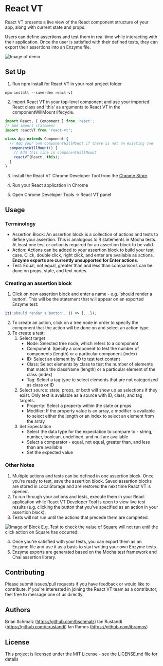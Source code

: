 # React VT

React VT presents a live view of the React component structure of your app, along with current state and props. 

Users can define assertions and test them in real time while interacting with their application. Once the user is satisfied with their defined tests, they can export their assertions into an Enzyme file. 

![Image of demo](https://github.com/brIAN-3/react-vt/blob/master/src/demo.gif)


## Set Up
1. Run npm install for React VT in your root project folder

```
npm install --save-dev react-vt
```

2. Import React VT in your top-level component and use your imported React class and 'this' as arguments to React VT in the componentWillMount lifecycle.
```javascript
import React, { Component } from 'react';
// Add import statement
import reactVT from 'react-vt';

class App extends Component {
  // Add your own componentWillMount if there is not an existing one
  componentWillMount() {
    // Add this line in componentWillMount
    reactVT(React, this);
  }
}
```

3. Install the React VT Chrome Developer Tool from the [Chrome Store](https://chrome.google.com/webstore/detail/react-vt/aphjepidficfgphkbggojoemgpmianhi?hl=en). 


4. Run your React application in Chrome

5. Open Chrome Developer Tools -> React VT panel

## Usage

### Terminology 
* Assertion Block: An assertion block is a collection of actions and tests to define your assertion. This is analogous to *it* statements in Mocha tests. At least one test or action is required for an assertion block to be valid.
* Action: Actions can be added to your assertion block to build your test case. Click, double click, right click, and enter are available as actions. **Enzyme exports are currently unsupported for Enter actions**.
* Test: Equal, not equal, greater than and less than comparisons can be done on props, state, and text nodes. 

### Creating an assertion block
1. Click on new assertion block and enter a name - e.g. 'should render a button'. This will be the statement that will appear on an exported Enzyme test: 
```javascript
it('should render a button', () => {...});
```
2. To create an action, click on a tree node in order to specify the component that the action will be done on and select an action type.
3. To create a test:
    1. Select target
        * Node: Selected tree node, which refers to a component
        * Component: Specify a component to test the number of components (length) or a particular component (index)
        * ID: Select an element by ID to test text content
        * Class: Select elements by class to test the number of elements that match the className (length) or a particular element of the class (index)
        * Tag: Select a tag type to select elements that are not categorized as class or ID
    2. Select source: state, props, or both will show up as selections if they exist. Only text is available as a source with ID, class, and tag targets.  
        * Property: Select a property within the state or props
        * Modifier: If the property value is an array, a modifier is available to select either the length or an index to select an element from the array
    3. Set Expectation
        * Select the data type for the expectation to compare to - string, number, boolean, undefined, and null are available
        * Select a comparator - equal, not equal, greater than, and less than are available
        * Set the expected value
    
### Other Notes
 1. Multiple actions and tests can be defined in one assertion block. Once you're ready to test, save the assertion block. Saved assertion blocks are stored in LocalStorage and are restored the next time React VT is opened.
 2. To run through your actions and tests, execute them in your React application while React VT Developer Tool is open to view live test results (e.g. clicking the button that you've specified as an action in your assertion block).
 3. Tests will not run until the actions that precede them are completed. 
 
 ![Image of Block](https://github.com/brIAN-3/react-vt/blob/master/src/BlockScreenshot.png)
 E.g. Test to check the value of Square will not run until the click action on Square has occurred.
 
 4. Once you're satisfied with your tests, you can export them as an Enzyme file and use it as a basis to start writing your own Enzyme tests.
 5. Enzyme exports are generated based on the Mocha test framework and Chai assertion library.
 
## Contributing

Please submit issues/pull requests if you have feedback or would like to contribute. If you're interested in joining the React VT team as a contributor, feel free to message one of us directly.

## Authors

Brian Schmalz (https://github.com/bschmalz)
Ian Rustandi (https://github.com/icrustandi)
Ian Ramos (https://github.com/ibramos)

## License

This project is licensed under the MIT License - see the LICENSE.md file for details

